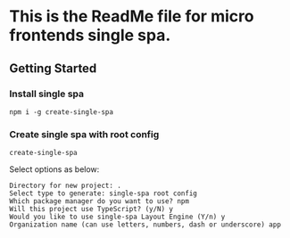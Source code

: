 # This is the ReadMe file for micro frontends single spa.

## Getting Started

### Install single spa

```
npm i -g create-single-spa
```

### Create single spa with root config

```
create-single-spa
```

Select options as below:

```
Directory for new project: .
Select type to generate: single-spa root config
Which package manager do you want to use? npm
Will this project use TypeScript? (y/N) y
Would you like to use single-spa Layout Engine (Y/n) y
Organization name (can use letters, numbers, dash or underscore) app
```